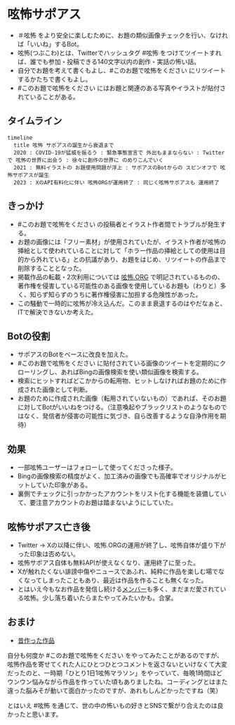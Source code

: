 # 呟怖サポアス

- ＃呟怖 をより安全に楽しむために、お題の類似画像チェックを行い、なければ「いいね」するBot。
- 呟怖(つぶこわ)とは、Twitterでハッシュタグ #呟怖 をつけてツイートすれば、誰でも参加・投稿できる140文字以内の創作・実話の怖い話。
- 自分でお題を考えて書くもよし、#このお題で呟怖をください にリツイートするかたちで書くもよし。
- #このお題で呟怖をください にはお題と関連のある写真やイラストが貼付されていることがある。

## タイムライン

```mermaid
timeline
  title 呟怖 サポアスの誕生から衰退まで
  2020 : COVID-19が猛威を振るう : 緊急事態宣言で 外出もままならない : Twitterで 呟怖の世界に出会う : 徐々に創作の世界に のめりこんでいく
  2021 : 無料イラストの お題使用問題が浮上 : サポアスのBotからの スピンオフで 呟怖サポアスが誕生
  2023 : XのAPI有料化に伴い 呟怖ORGが運用終了 : 同じく呟怖サポアスも 運用終了
```

## きっかけ

- #このお題で呟怖をください の投稿者とイラスト作者間でトラブルが発生する。
- お題の画像には「フリー素材」が使用されていたが、イラスト作者が呟怖の挿絵として使われていることに対して「ホラー作品の挿絵としての使用は目的から外れている」との抗議があり、お題をはじめ、リツイートの作品まで削除することとなった。
- 掲載作品の転載・2次利用については [呟怖.ORG](https://www.tsubukowa.org/rule/) で明記されているものの、著作権を侵害している可能性のある画像を使用しているお題も（わりと）多く、知らず知らずのうちに著作権侵害に加担する危険性があった。
- この騒動で一時的に呟怖が冷え込んだ。このまま衰退するのはやだなぁと、ITで解決できないか考えた。

## Botの役割

- サポアスのBotをベースに改良を加えた。
- #このお題で呟怖をください に貼付されている画像のツイートを定期的にクローリングし、あればBingの画像検索を使い類似画像を検索する。
- 検索にヒットすればどこかからの転用物、ヒットしなければお題のために作成された画像として判断。
- お題のために作成された画像（転用されていないもの）であれば、そのお題に対してBotがいいねをつける。（注意喚起やブラックリストのようなものではなく、発信者が侵害の可能性に気づき、自ら改善するような自浄作用を期待）

## 効果

- 一部呟怖ユーザーはフォローして使ってくださった様子。
- Bingの画像検索の精度がよく、加工済みの画像でも高確率でオリジナルがヒットしていた印象がある。
- 裏側でチェックに引っかかったアカウントをリスト化する機能を装備していて、要注意アカウントのお題は踏まないようにしていた。

## 呟怖サポアス亡き後

- Twitter → Xの以降に伴い、呟怖.ORGの運用が終了し、呟怖自体が盛り下がった印象は否めない。
- 呟怖サポアス自体も無料APIが使えなくなり、運用終了に至った。
- Xが触れたくない誹謗中傷やニュースであふれ、純粋に作品を楽しむ場でなくなってしまったこともあり、最近は作品を作ることも無くなった。
- とはいえ今もなお作品を発信し続ける[メンバー](https://tsubukowa.org/members/)も多く、まだまだ愛されている呟怖。少し落ち着いたらまたやってみたいかも。合掌。

## おまけ

- [昔作った作品](https://twitter.com/gosaaan1/status/1476345587893415936)

自分も何度か #このお題で呟怖をください をやってみたことがあるのですが、呟怖作品を寄せてくれた人にひとつひとつコメントを返さないといけなくて大変だったのと、一時期「ひとり1日1呟怖マラソン」をやっていて、毎晩1時間ほどウンウン悩みながら作品を作っていた頃もありましたね。コーディングとはまた違った脳みそが動いて面白かったのですが、あれもしんどかったですね（笑）

とはいえ #呟怖 を通じて、世の中の怖いもの好きとSNSで繋がり合えたのは良かったと思います。
